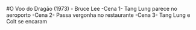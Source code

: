 #O Voo do Dragão (1973) - Bruce Lee
-Cena 1- Tang Lung parece no aeroporto
-Cena 2- Passa vergonha no restaurante
-Cena 3- Tang Lung e Colt se encaram 

